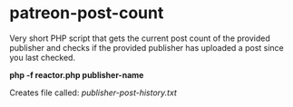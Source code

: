 # patreon-post-count
Very short PHP script that gets the current post count of the provided publisher and checks if the provided publisher has uploaded a post since you last checked.

**php -f reactor.php publisher-name**

Creates file called: *publisher-post-history.txt*
